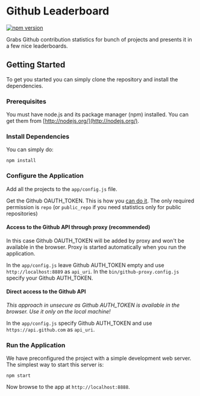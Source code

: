 # Github Leaderboard

[![npm version](https://badge.fury.io/js/github-leaderboard.svg)](https://www.npmjs.com/package/github-leaderboard)

Grabs Github contribution statistics for bunch of projects and presents it in a few nice leaderboards.

## Getting Started

To get you started you can simply clone the repository and install the dependencies.

### Prerequisites

You must have node.js and its package manager (npm) installed.
You can get them from [http://nodejs.org/](http://nodejs.org/).

### Install Dependencies

You can simply do:

```
npm install
```
### Configure the Application

Add all the projects to the `app/config.js` file.

Get the Github OAUTH_TOKEN. This is how you [can do it](https://help.github.com/articles/creating-an-access-token-for-command-line-use/).
The only required permission is `repo` (or `public_repo` if you need statistics only for public repositories)

#### Access to the Github API through proxy (recommended)

In this case Github OAUTH_TOKEN will be added by proxy and won't be available in the browser.
Proxy is started automatically when you run the application.

In the `app/config.js` leave Github AUTH_TOKEN empty and use `http://localhost:8889` as `api_uri`.
In the `bin/github-proxy.config.js` specify your Github AUTH_TOKEN.

#### Direct access to the Github API

*This approach in unsecure as Github AUTH_TOKEN is available in the browser. Use it only on the local machine!*

In the `app/config.js` specify Github AUTH_TOKEN and use `https://api.github.com` as `api_uri`.

### Run the Application

We have preconfigured the project with a simple development web server.
The simplest way to start this server is:

```
npm start
```

Now browse to the app at `http://localhost:8888`.
